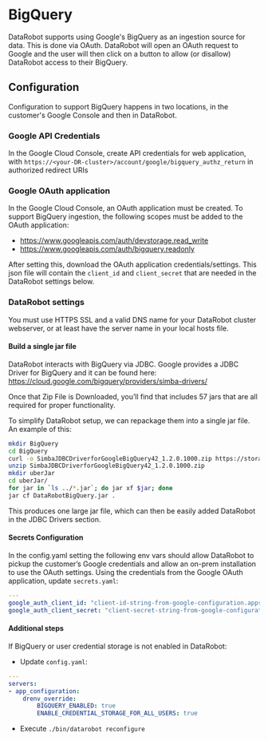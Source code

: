 # BigQuery

DataRobot supports using Google's BigQuery as an ingestion source for data.
This is done via OAuth. DataRobot will open an OAuth request to Google and the user will then click on a button to allow (or disallow) DataRobot access to their BigQuery.


## Configuration

Configuration to support BigQuery happens in two locations, in the customer's Google Console and then in DataRobot.

### Google API Credentials

In the Google Cloud Console, create API credentials for web application, with `https://<your-DR-cluster>/account/google/bigquery_authz_return` in authorized redirect URIs

### Google OAuth application

In the Google Cloud Console, an OAuth application must be created. To support BigQuery ingestion, the following scopes must be added to the OAuth application:

- https://www.googleapis.com/auth/devstorage.read_write
- https://www.googleapis.com/auth/bigquery.readonly

After setting this, download the OAuth application credentials/settings. This json file will contain the `client_id` and `client_secret` that are needed in the DataRobot settings below.

### DataRobot settings
You must use HTTPS SSL and a valid DNS name for your DataRobot cluster webserver, or at least have the server name in your local hosts  file.

#### Build a single jar file

DataRobot interacts with BigQuery via JDBC. Google provides a JDBC Driver for BigQuery and it can be found here: https://cloud.google.com/bigquery/providers/simba-drivers/

Once that Zip File is Downloaded, you’ll find that includes 57 jars that are all required for proper functionality.

To simplify DataRobot setup, we can repackage them into a single jar file. An example of this:

``` bash
mkdir BigQuery
cd BigQuery
curl -o SimbaJDBCDriverforGoogleBigQuery42_1.2.0.1000.zip https://storage.googleapis.com/simba-bq-release/jdbc/SimbaJDBCDriverforGoogleBigQuery42_1.2.0.1000.zip
unzip SimbaJDBCDriverforGoogleBigQuery42_1.2.0.1000.zip
mkdir uberJar
cd uberJar/
for jar in `ls ../*.jar`; do jar xf $jar; done
jar cf DataRobotBigQuery.jar .
```

This produces one large jar file, which can then be easily added DataRobot in the JDBC Drivers section.


#### Secrets Configuration

In the config.yaml setting the following env vars should allow DataRobot to pickup the customer’s Google credentials and allow an on-prem installation to use the OAuth settings. Using the credentials from the Google OAuth application, update `secrets.yaml`:

```yaml
---
google_auth_client_id: "client-id-string-from-google-configuration.apps.googleusercontent.com"
google_auth_client_secret: "client-secret-string-from-google-configuration"
```

#### Additional steps

If BigQuery or user credential storage is not enabled in DataRobot:

* Update `config.yaml`:

```yaml
---
servers:
- app_configuration:
    drenv_override:
        BIGQUERY_ENABLED: true
        ENABLE_CREDENTIAL_STORAGE_FOR_ALL_USERS: true
```

* Execute `./bin/datarobot reconfigure`
